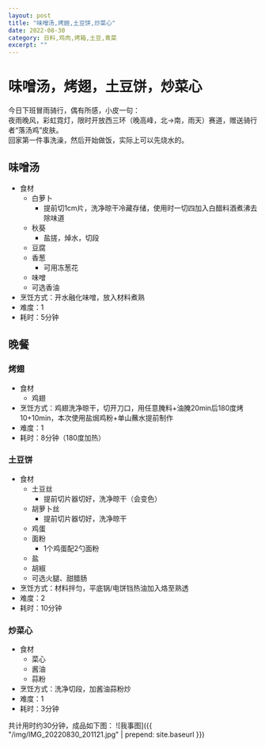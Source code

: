 ```yaml
---
layout: post
title: "味噌汤,烤翅,土豆饼,炒菜心" 
date: 2022-08-30
category: 日料,鸡肉,烤箱,土豆,青菜 
excerpt: ""
---
```


# 味噌汤，烤翅，土豆饼，炒菜心

今日下班冒雨骑行，偶有所感，小皮一句：  
夜雨晚风，彩虹霓灯，限时开放西三环（晚高峰，北->南，雨天）赛道，赠送骑行者“落汤鸡”皮肤。  
回家第一件事洗澡，然后开始做饭，实际上可以先烧水的。

## 味噌汤

- 食材
  - 白萝卜
    - 提前切1cm片，洗净晾干冷藏存储，使用时一切四加入白醋料酒煮沸去除味道
  - 秋葵
    - 盐搓，焯水，切段
  - 豆腐
  - 香葱
    - 可用冻葱花
  - 味噌
  - 可选香油
- 烹饪方式：开水融化味噌，放入材料煮熟
- 难度：1
- 耗时：5分钟

## 晚餐

### 烤翅

- 食材
  - 鸡翅
- 烹饪方式：鸡翅洗净晾干，切开刀口，用任意腌料+油腌20min后180度烤10+10min，本次使用盐焗鸡粉+单山蘸水提前制作
- 难度：1
- 耗时：8分钟（180度加热）
  
### 土豆饼

- 食材
  - 土豆丝
    - 提前切片器切好，洗净晾干（会变色）
  - 胡萝卜丝
    - 提前切片器切好，洗净晾干
  - 鸡蛋
  - 面粉
    - 1个鸡蛋配2勺面粉
  - 盐
  - 胡椒
  - 可选火腿、甜腊肠
- 烹饪方式：材料拌匀，平底锅/电饼铛热油加入烙至熟透
- 难度：2
- 耗时：10分钟

### 炒菜心

- 食材
  - 菜心
  - 酱油
  - 蒜粉
- 烹饪方式：洗净切段，加酱油蒜粉炒
- 难度：1
- 耗时：3分钟

共计用时约30分钟，成品如下图：
![我事图]({{ "/img/IMG_20220830_201121.jpg" | prepend: site.baseurl }})
